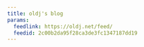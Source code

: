 ```yaml
---
title: oldj's blog
params:
  feedlink: https://oldj.net/feed/
  feedid: 2c00b2da95f28ca3de3fc1347187dd19
---
```

